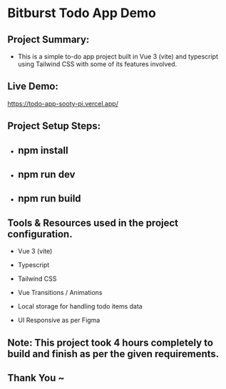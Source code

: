 # Bitburst Todo App Demo

## Project Summary:

- This is a simple to-do app project built in Vue 3 (vite) and typescript using Tailwind CSS with some of its features involved.


## Live Demo:

https://todo-app-sooty-pi.vercel.app/


## Project Setup Steps:

- ## npm install

- ## npm run dev

- ## npm run build


## Tools & Resources used in the project configuration.

- Vue 3 (vite)

- Typescript

- Tailwind CSS

- Vue Transitions / Animations

- Local storage for handling todo items data

- UI Responsive as per Figma


## Note: This project took 4 hours completely to build and finish as per the given requirements.



## Thank You ~
